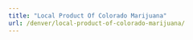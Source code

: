 ```yaml
---
title: "Local Product Of Colorado Marijuana"
url: /denver/local-product-of-colorado-marijuana/
---
```

